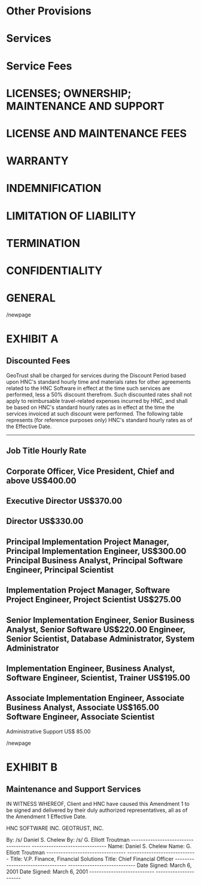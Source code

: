 
# Other Provisions


# Services

# Service Fees

# LICENSES; OWNERSHIP; MAINTENANCE AND SUPPORT
# LICENSE AND MAINTENANCE FEES


# WARRANTY

# INDEMNIFICATION
# LIMITATION OF LIABILITY
# TERMINATION
# CONFIDENTIALITY
# GENERAL


/newpage

# EXHIBIT A

## Discounted Fees
GeoTrust shall be charged for services during the Discount Period based
upon HNC's standard hourly time and materials rates for other agreements related
to the HNC Software in effect at the time such services are performed, less a
50% discount therefrom. Such discounted rates shall not apply to reimbursable
travel-related expenses incurred by HNC, and shall be based on HNC's standard
hourly rates as in effect at the time the services invoiced at such discount
were performed. The following table represents (for reference purposes only)
HNC's standard hourly rates as of the Effective Date.

-----------------------------------------------------------------------------------------------
Job Title                                                                          Hourly Rate
-----------------------------------------------------------------------------------------------
                                                                                
Corporate Officer, Vice President, Chief and above                                  US$400.00
-----------------------------------------------------------------------------------------------
Executive Director                                                                  US$370.00
-----------------------------------------------------------------------------------------------
Director                                                                            US$330.00
-----------------------------------------------------------------------------------------------
Principal Implementation Project Manager, Principal Implementation Engineer,        US$300.00
Principal Business Analyst, Principal Software Engineer, Principal Scientist
-----------------------------------------------------------------------------------------------
Implementation Project Manager, Software Project Engineer, Project Scientist        US$275.00
-----------------------------------------------------------------------------------------------
Senior Implementation Engineer, Senior Business Analyst, Senior Software            US$220.00
Engineer, Senior Scientist, Database Administrator, System Administrator
-----------------------------------------------------------------------------------------------
Implementation Engineer, Business Analyst, Software Engineer, Scientist, Trainer    US$195.00
-----------------------------------------------------------------------------------------------
Associate Implementation Engineer, Associate Business Analyst, Associate            US$165.00
Software Engineer, Associate Scientist
-----------------------------------------------------------------------------------------------
Administrative Support                                                              US$ 85.00


/newpage
# EXHIBIT B

## Maintenance and Support Services

IN WITNESS WHEREOF, Client and HNC have caused this Amendment 1 to be
signed and delivered by their duly authorized representatives, all as of the
Amendment 1 Effective Date.

HNC SOFTWARE INC.                           GEOTRUST, INC.


By: /s/ Daniel S. Chelew                     By: /s/ G. Elliott Troutman
    ------------------------------------         -------------------------------
Name:   Daniel S. Chelew                     Name: G. Elliott Troutman
       ---------------------------------           -----------------------------
Title: V.P. Finance, Financial Solutions     Title: Chief Financial Officer
       ---------------------------------            ----------------------------
Date Signed: March 6, 2001                   Date Signed: March 6, 2001
             ---------------------------                  ----------------------



